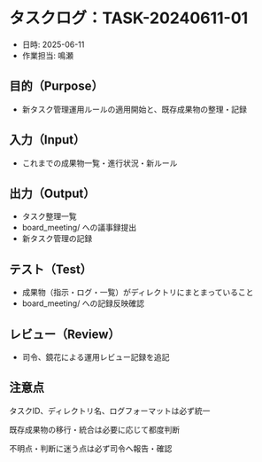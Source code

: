 
# タスクログ：TASK-20240611-01

- 日時: 2025-06-11
- 作業担当: 鳴瀬

## 目的（Purpose）
- 新タスク管理運用ルールの適用開始と、既存成果物の整理・記録

## 入力（Input）
- これまでの成果物一覧・進行状況・新ルール

## 出力（Output）
- タスク整理一覧
- board_meeting/ への議事録提出
- 新タスク管理の記録

## テスト（Test）
- 成果物（指示・ログ・一覧）がディレクトリにまとまっていること
- board_meeting/ への記録反映確認

## レビュー（Review）
- 司令、鏡花による運用レビュー記録を追記

##  注意点
タスクID、ディレクトリ名、ログフォーマットは必ず統一

既存成果物の移行・統合は必要に応じて都度判断

不明点・判断に迷う点は必ず司令へ報告・確認
